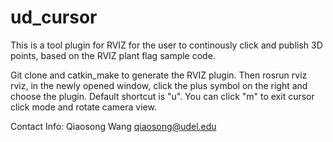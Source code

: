 ud_cursor
=========
This is a tool plugin for RVIZ for the user to continously click and publish 3D points, based on the RVIZ plant flag sample code.

Git clone and catkin_make to generate the RVIZ plugin. Then rosrun rviz rviz, in the newly opened window, click the plus symbol on the right and choose the plugin. Default shortcut is "u". You can click "m" to exit cursor click mode and rotate camera view.

Contact Info:
Qiaosong Wang
qiaosong@udel.edu
